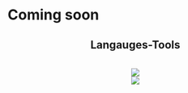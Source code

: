 # Coming soon

<h2 align="center"> Langauges-Tools </h2>
<br/>
<div align="center">
  <a href="http://skillicons.dev">
    <img src=http://skillicons.dev/icons?i=unity,dotnet,cs,vscode,mysql,python,java,kotlin,c,figma /><br>
    <img src=http://skillicons.dev/icons?i=html,css,javascript,nodejs,php /><br>
  </a>    
</div>
